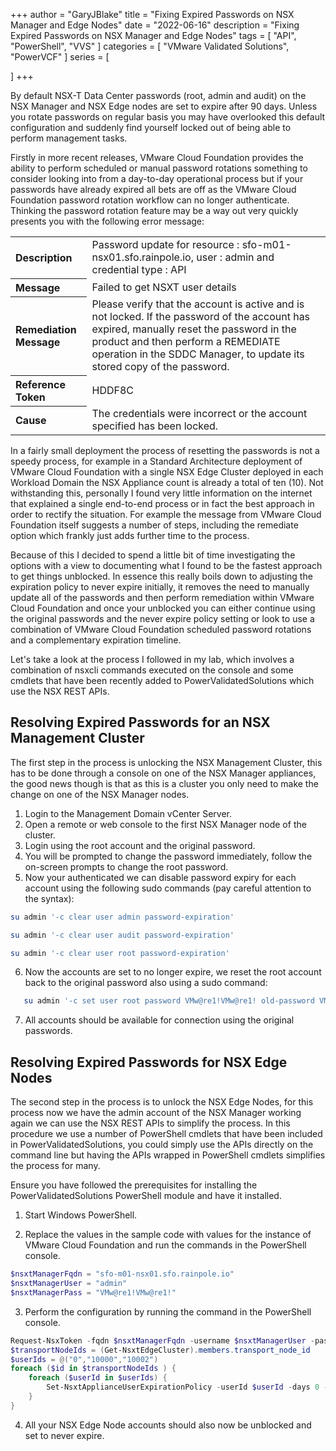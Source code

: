 +++
author = "GaryJBlake"
title = "Fixing Expired Passwords on NSX Manager and Edge Nodes"
date = "2022-06-16"
description = "Fixing Expired Passwords on NSX Manager and Edge Nodes"
tags = [
    "API",
    "PowerShell",
	"VVS"
]
categories = [
    "VMware Validated Solutions",
	"PowerVCF"
]
series = [

]
+++

By default NSX-T Data Center passwords (root, admin and audit) on the NSX Manager and NSX Edge nodes are set to expire after 90 days. Unless you rotate passwords on regular basis you may have overlooked this default configuration and suddenly find yourself locked out of being able to perform management tasks.

Firstly in more recent releases, VMware Cloud Foundation provides the ability to perform scheduled or manual password rotations something to consider looking into from a day-to-day operational process but if your passwords have already expired all bets are off as the VMware Cloud Foundation password rotation workflow can no longer authenticate. Thinking the password rotation feature may be a way out very quickly presents you with the following error message:

<table>
    <tr>
        <th style="text-align:left;">Description</th>
        <td>Password update for resource : sfo-m01-nsx01.sfo.rainpole.io, user : admin and credential type : API</td>
    </tr>
    <tr>
        <th style="text-align:left;">Message</th>
        <td>Failed to get NSXT user details</td>
    </tr>
    <tr>
        <th style="text-align:left;">Remediation Message</th>
        <td>Please verify that the account is active and is not locked. If the password of the account has expired, manually reset the password in the product and then perform a REMEDIATE operation in the SDDC Manager, to update its stored copy of the password.</td>
    </tr>
    <tr>
        <th style="text-align:left;">Reference Token</th>
        <td>HDDF8C</td>
    </tr>
   <tr>
        <th style="text-align:left;">Cause</th>
        <td>The credentials were incorrect or the account specified has been locked.</td>
    </tr>
</table>

In a fairly small deployment the process of resetting the passwords is not a speedy process, for example in a Standard Architecture deployment of VMware Cloud Foundation with a single NSX Edge Cluster deployed in each Workload Domain the NSX Appliance count is already a total of ten (10). Not withstanding this, personally I found very little information on the internet that explained a single end-to-end process or in fact the best approach in order to rectify the situation. For example the message from VMware Cloud Foundation itself suggests a number of steps, including the remediate option which frankly just adds further time to the process.

Because of this I decided to spend a little bit of time investigating the options with a view to documenting what I found to be the fastest approach to get things unblocked. In essence this really boils down to adjusting the expiration policy to never expire initially, it removes the need to manually update all of the passwords and then perform remediation within VMware Cloud Foundation and once your unblocked you can either continue using the original passwords and the never expire policy setting or look to use a combination of VMware Cloud Foundation scheduled password rotations and a complementary expiration timeline.

Let's take a look at the process I followed in my lab, which involves a combination of nsxcli commands executed on the console and some cmdlets that have been recently added to PowerValidatedSolutions which use the NSX REST APIs.

## Resolving Expired Passwords for an NSX Management Cluster

The first step in the process is unlocking the NSX Management Cluster, this has to be done through a console on one of the NSX Manager appliances, the good news though is that as this is a cluster you only need to make the change on one of the NSX Manager nodes.

1. Login to the Management Domain vCenter Server.
2. Open a remote or web console to the first NSX Manager node of the cluster.
3. Login using the root account and the original password.
4. You will be prompted to change the password immediately, follow the on-screen prompts to change the root password.
5. Now your authenticated we can disable password expiry for each account using the following sudo commands (pay careful attention to the syntax):
``` bash
su admin '-c clear user admin password-expiration'
```

``` bash
su admin '-c clear user audit password-expiration'
```

``` bash
su admin '-c clear user root password-expiration'
```

6. Now the accounts are set to no longer expire, we reset the root account back to the original password also using a sudo command:
``` bash
   su admin '-c set user root password VMw@re1!VMw@re1! old-password VMware123!VMware123!'
```

7. All accounts should be available for connection using the original passwords.

## Resolving Expired Passwords for NSX Edge Nodes

The second step in the process is to unlock the NSX Edge Nodes, for this process now we have the admin account of the NSX Manager working again we can use the NSX REST APIs to simplify the process. In this procedure we use a number of PowerShell cmdlets that have been included in PowerValidatedSolutions, you could simply use the APIs directly on the command line but having the APIs wrapped in PowerShell cmdlets simplifies the process for many.

Ensure you have followed the prerequisites for installing the PowerValidatedSolutions PowerShell module and have it installed.

1. Start Windows PowerShell.

2. Replace the values in the sample code with values for the instance of VMware Cloud Foundation and run the commands in the PowerShell console.

``` powershell
$nsxtManagerFqdn = "sfo-m01-nsx01.sfo.rainpole.io"
$nsxtManagerUser = "admin"
$nsxtManagerPass = "VMw@re1!VMw@re1!"
```
	 
3. Perform the configuration by running the command in the PowerShell console.

``` powershell
Request-NsxToken -fqdn $nsxtManagerFqdn -username $nsxtManagerUser -password $nsxtManagerPass
$transportNodeIds = (Get-NsxtEdgeCluster).members.transport_node_id
$userIds = @("0","10000","10002")
foreach ($id in $transportNodeIds ) {
    foreach ($userId in $userIds) {
        Set-NsxtApplianceUserExpirationPolicy -userId $userId -days 0 -transportNodeId $id
    }
}
``` 

4. All your NSX Edge Node accounts should also now be unblocked and set to never expire.